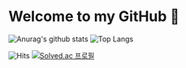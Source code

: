 # Welcome to my GitHub 👋

 ![Anurag's github stats](https://github-readme-stats.vercel.app/api?username=lisy0123&count_private=true&show_icons=true&theme=vue&hide=prs,contribs) ![Top Langs](https://github-readme-stats.vercel.app/api/top-langs/?username=lisy0123&layout=compact&theme=vue) 



![Hits](https://hits.seeyoufarm.com/api/count/incr/badge.svg?url=https%3A%2F%2Fgithub.com%2Flisy0123&count_bg=%237AD138&title_bg=%23555555&icon=github.svg&icon_color=%23E7E7E7&title=Profile+Views&edge_flat=false)  [![Solved.ac
프로필](http://mazassumnida.wtf/api/mini/generate_badge?boj=leesese)](https://solved.ac/leesese)